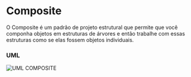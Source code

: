 # Composite
  O Composite é um padrão de projeto estrutural que permite que você componha objetos em estruturas de árvores e então trabalhe com essas estruturas como se elas fossem objetos individuais.



### UML
![UML COMPOSITE](https://raw.githubusercontent.com/guilherme4garcia/bertoti/main/ESIII/Composite/Composite.png)
